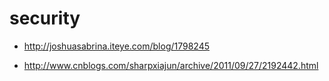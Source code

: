 # security

  - http://joshuasabrina.iteye.com/blog/1798245

  - http://www.cnblogs.com/sharpxiajun/archive/2011/09/27/2192442.html

